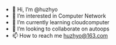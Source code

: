 - 👋 Hi, I’m @huzhyo
- 👀 I’m interested in Computer Network
- 🌱 I’m currently learning cloudcomputer
- 💞️ I’m looking to collaborate on autoops
- 📫 How to reach me huzhyo@163.com

<!---
huzhyo/huzhyo is a ✨ special ✨ repository because its `README.md` (this file) appears on your GitHub profile.
You can click the Preview link to take a look at your changes.
--->
